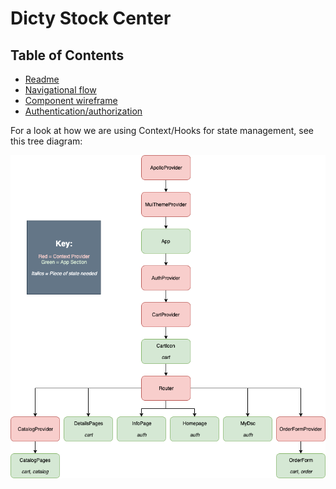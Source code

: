 # Dicty Stock Center

## Table of Contents

- [Readme](/README.md)
- [Navigational flow](./navigational-flow.md)
- [Component wireframe](./component-wireframe.md)
- [Authentication/authorization](./auth.md)

For a look at how we are using Context/Hooks for state management,
see this tree diagram:

![context tree diagram](./images/DSC-provider-tree.png)
